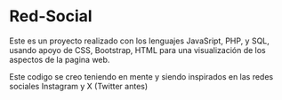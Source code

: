 # Red-Social
Este es un proyecto realizado con los lenguajes JavaSript, PHP, y SQL, usando apoyo de CSS, Bootstrap, HTML para una visualización de los aspectos de la pagina web.

Este codigo se creo teniendo en mente y siendo inspirados en las redes sociales Instagram y X (Twitter antes)

